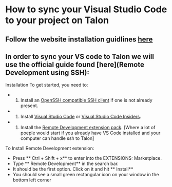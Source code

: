 # How to sync your Visual Studio Code to your project on Talon

## Follow the website installation guidlines [here](https://code.visualstudio.com/)

## In order to sync your VS code to Talon we will use the official guide found [here](Remote Development using SSH):

Installation
To get started, you need to:

* 1. Install an [OpenSSH compatible SSH client](https://code.visualstudio.com/docs/remote/troubleshooting#_installing-a-supported-ssh-client) if one is not already present.
* 1. Install [Visual Studio Code](https://code.visualstudio.com/) or [Visual Studio Code Insiders](https://code.visualstudio.com/insiders/).
* 1. Install the [Remote Development extension pack](https://aka.ms/vscode-remote/download/extension). [Where a lot of poeple would start if you already have VS Code installed and your computer can handle ssh to Talon]

To Install Remote Development extension:

* Press ** Ctrl + Shift + x** to enter into the EXTENSIONS: Marketplace.
* Type ** Remote Development** in the search bar.
* It should be the first option. Click on it and hit ** Install**
* You should see a small green rectangular icon on your window in the bottom left corner
  [](https://microsoft.github.io/vscode-remote-release/images/remote-dev-status-bar.png)
